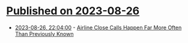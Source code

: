 # [Published on 2023-08-26](index.md)

* [2023-08-26, 22:04:00](https://tech.slashdot.org/story/23/08/26/2159258/airline-close-calls-happen-far-more-often-than-previously-known?utm_source=rss1.0mainlinkanon&utm_medium=feed) - [Airline Close Calls Happen Far More Often Than Previously Known](https://tech.slashdot.org/story/23/08/26/2159258/airline-close-calls-happen-far-more-often-than-previously-known?utm_source=rss1.0mainlinkanon&utm_medium=feed)
